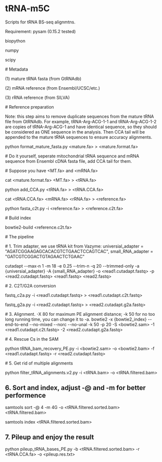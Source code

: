 # tRNA-m5C
Scripts for tRNA BS-seq alignmtns.

Requirement:
pysam (0.15.2 tested)

biopython

numpy

scipy

\# Metadata

(1) mature tRNA fasta (from GtRNAdb)

(2) mRNA reference (from Ensembl/UCSC/etc.)

(3) rRNA reference (from SILVA)

\# Reference preparation

Note: this step aims to remove duplicate sequences from the mature tRNA file from GtRNAdb. For example, tRNA-Arg-ACG-1-1 and tRNA-Arg-ACG-1-2 are copies of tRNA-Arg-ACG-1 and have identical sequence, so they should be considered as ONE sequence in the analysis. Then CCA tail will be appended to the mature tRNA sequences to ensure accuracy alignments.

python format_mature_fasta.py <mature.fa> > <mature.format.fa>

\# Do it yourself, seperate mitochondrial tRNA sequence and mRNA sequence from Ensembl cDNA fasta file, add CCA tail for them.

\# Suppose you have <MT.fa> and <mRNA.fa>

cat <mature.format.fa> <MT.fa> > <tRNA.fa>

python add_CCA.py <tRNA.fa> > <tRNA.CCA.fa>

cat <tRNA.CCA.fa> <mRNA.fa> <rRNA.fa> > <reference.fa>

python fasta_c2t.py -i <reference.fa> > <reference.c2t.fa>

\# Build index

bowtie2-build <reference.c2t.fa>

\# The pipeline

\# 1. Trim adapter, we use tRNA kit from Vazyme: universial_adapter = "AGATCGGAAGAGCACACGTCTGAACTCCAGTCAC", small_RNA_adapter = "GATCGTCGGACTGTAGAACTCTGAAC"

cutadapt --max-n 1 -m 18 -e 0.25 --trim-n -q 20 --trimmed-only -a {universial_adapter} -A {small_RNA_adapter} -o <read1.cutadapt.fastq> -p <read2.cutadapt.fastq> <read1.fastq> <read2.fastq>

\# 2. C2T/G2A conversion

fastq_c2a.py -i <read1.cutadapt.fastq> > <read1.cutadapt.c2t.fastq>

fastq_g2a.py -i <read2.cutadapt.fastq> > <read2.cutadapt.g2a.fastq>

\# 3. Alignment. -X 80 for maximum PE alignment distance; -k 50 for no too long running time, you can change it to -a.
bowtie2 -x {bowtie2_index} --end-to-end --no-mixed --norc --no-unal -k 50 -p 20 -S <bowtie2.sam> -1 <read1.cutadapt.c2t.fastq> -2 <read2.cutadapt.g2a.fastq>

\# 4. Rescue Cs in the SAM

python tRNA_bam_recovery_PE.py -i <bowtie2.sam> -o <bowtie2.bam> -f <read1.cutadapt.fastq> -r <read2.cutadapt.fastq>

\# 5. Get rid of multiple alignments

python filter_tRNA_alignments.v2.py -i <tRNA.bam> -o <tRNA.filtered.bam>

## 6. Sort and index, adjust -@ and -m for better performence

samtools sort -@ 4 -m 4G -o <tRNA.filtered.sorted.bam><tRNA.filtered.bam>

samtools index <tRNA.filtered.sorted.bam>

## 7. Pileup and enjoy the result

python pileup_tRNA_bases_PE.py -b <tRNA.filtered.sorted.bam> -r <tRNA.CCA.fa> -o <pileup.res.txt>










